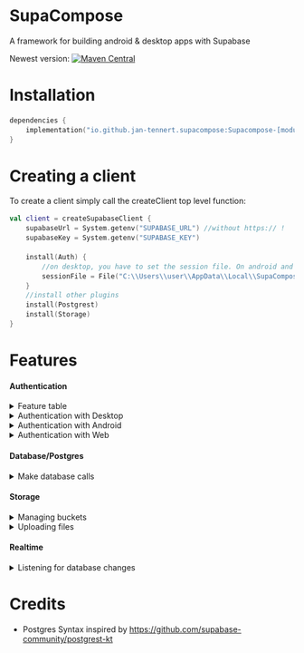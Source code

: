 # SupaCompose

A framework for building android & desktop apps with Supabase

Newest version: [![Maven Central](https://img.shields.io/maven-central/v/io.github.jan-tennert.supacompose/Supacompose)](https://search.maven.org/artifact/io.github.jan-tennert.supacompose)

# Installation

```kotlin
dependencies {
    implementation("io.github.jan-tennert.supacompose:Supacompose-[module]:VERSION")
}
```

# Creating a client

To create a client simply call the createClient top level function:

```kotlin
val client = createSupabaseClient {
    supabaseUrl = System.getenv("SUPABASE_URL") //without https:// !
    supabaseKey = System.getenv("SUPABASE_KEY")

    install(Auth) {
        //on desktop, you have to set the session file. On android and web it's managed by the plugin
        sessionFile = File("C:\\Users\\user\\AppData\\Local\\SupaCompose\\usersession.json")
    }
    //install other plugins
    install(Postgrest)
    install(Storage)
}
```

# Features

#### Authentication

<details><summary>Feature table</summary>


|         | Login                                            | Signup                                           | Verifying (Signup, Password Reset, Invite) | Logout | Otp |
|---------|--------------------------------------------------|--------------------------------------------------|--------------------------------------------|--------|-----|
| Desktop | phone, password, oauth2 via callback http server | phone, password, oauth2 via callback http server | only with token                            | ✅      | ❌   |
| Android | phone, password, oauth2 via deeplinks            | phone, password, oauth2 via deeplinks            | token, url via deeplinks                   | ✅      | ✅   |
| Web     | phone, password, oauth2                          | phone, password, oauth2                          | token, url                                 | ✅      | ✅   |

❌ = will not be implemented \
✅ = implemented

Session saving: ✅

</details>

<details><summary>Authentication with Desktop</summary>
<p>

<b> To add OAuth support, add this link to the redirect urls in supabase </b>

![img.png](.github/images/desktop_supabase.png)

```kotlin
suspend fun main() {
    val client = createSupabaseClient {
        supabaseUrl = System.getenv("SUPABASE_URL")
        supabaseKey = System.getenv("SUPABASE_KEY")

        install(Auth)
    }
    application {
        Window(::exitApplication) {
            val session by client.auth.currentSession.collectAsState()
            val scope = rememberCoroutineScope()
            if (session != null) {
                Box(contentAlignment = Alignment.Center, modifier = Modifier.fillMaxSize()) {
                    Text("Logged in as ${session?.user?.email}")
                }
            } else {
                Box(contentAlignment = Alignment.Center, modifier = Modifier.fillMaxSize()) {
                    var email by remember { mutableStateOf("") }
                    var password by remember { mutableStateOf("") }
                    Column {
                        TextField(email, { email = it }, placeholder = { Text("Email") })
                        TextField(
                            password,
                            { password = it },
                            placeholder = { Text("Password") },
                            visualTransformation = PasswordVisualTransformation()
                        )
                        Button(onClick = {
                            scope.launch {
                                client.auth.signUpWith(Email) {
                                    this.email = email
                                    this.password = password
                                }
                            }
                        }, modifier = Modifier.align(Alignment.CenterHorizontally)) {
                            Text("Login")
                        }
                        Button(
                            {
                                scope.launch {
                                    client.auth.loginWith(Discord) {
                                        onFail = {
                                            when (it) {
                                                is OAuthFail.Timeout -> {
                                                    println("Timeout")
                                                }
                                                is OAuthFail.Error -> {
                                                    //log error
                                                }
                                            }
                                        }
                                        timeout = 50.seconds
                                        htmlTitle = "SupaCompose"
                                        htmlText = "Logged in. You may continue in the app."
                                    }
                                }
                            },
                            modifier = Modifier.align(Alignment.CenterHorizontally)
                        ) {
                            Icon(painterResource("discord_icon.svg"), "", modifier = Modifier.size(25.dp))
                            Text("Log in with Discord")
                        }
                    }
                }

            }
        }
    }

}
```

</p>
</details>

<details><summary>Authentication with Android</summary>

<p>
 <b> When you set the deep link scheme and host in the supabase deeplink plugin and in the android manifest you have to remember to set the additional redirect url in the subabase auth settings. E.g. if you have supacompose as your scheme and login as your host set this to the additional redirect url: </b>

![img.png](.github/images/img.png)
</p>

<blockquote>

<details><summary>MainActivity</summary>
<p>
<b> Note: you should probably use a viewmodel for suspending functions from the SupaCompose library </b>
</p>

<p>

```kotlin
class MainActivity : AppCompatActivity() {

    val supabaseClient = createSupabaseClient {

        supabaseUrl = "your supabase url"
        supabaseKey = "your supabase key"

        install(Auth) {
            scheme = "supacompose"
            host = "login"
        }
    }

    override fun onCreate(savedInstanceState: Bundle?) {
        super.onCreate(savedInstanceState)
        initializeAndroid(supabaseClient) //if you don't call this function the library will throw an error when trying to authenticate with oauth
        setContent {
            MaterialTheme {
                val session by supabaseClient.auth.currentSession.collectAsState()
                println(session)
                val scope = rememberCoroutineScope()
                if (session != null) {
                    Box(contentAlignment = Alignment.Center, modifier = Modifier.fillMaxSize()) {
                        Text("Logged in as ${session?.user?.email}")
                    }
                } else {
                    Box(contentAlignment = Alignment.Center, modifier = Modifier.fillMaxSize()) {
                        var email by remember { mutableStateOf("") }
                        var password by remember { mutableStateOf("") }
                        Column {
                            TextField(email, { email = it }, placeholder = { Text("Email") })
                            TextField(
                                password,
                                { password = it },
                                placeholder = { Text("Password") },
                                visualTransformation = PasswordVisualTransformation()
                            )
                            Button(onClick = {
                                scope.launch {
                                    supabaseClient.auth.loginWith(Email) {
                                        this.email = email
                                        this.password = password
                                    }
                                }
                            }, modifier = Modifier.align(Alignment.CenterHorizontally)) {
                                Text("Login")
                            }
                            Button(
                                {
                                    scope.launch {
                                        client.auth.loginWith(Discord) {
                                            onFail = {
                                                when (it) {
                                                    is OAuthFail.Timeout -> {
                                                        println("Timeout")
                                                    }
                                                    is OAuthFail.Error -> {
                                                        //log error
                                                    }
                                                }
                                            }
                                            timeout = 50.seconds
                                            htmlTitle = "SupaCompose"
                                            htmlText = "Logged in. You may continue in the app."
                                        }
                                    }
                                },
                                modifier = Modifier.align(Alignment.CenterHorizontally)
                            ) {
                                Icon(painterResource("discord_icon.svg"), "", modifier = Modifier.size(25.dp))
                                Text("Log in with Discord")
                            }
                        }
                    }
                }
            }
        }
    }

}
```

</p>
</details>

<details><summary>AndroidManifest</summary>
<p>

```xml
<?xml version="1.0" encoding="utf-8"?>
<manifest xmlns:android="http://schemas.android.com/apk/res/android" package="io.github.jan.supacompose.android">

    <uses-permission android:name="android.permission.INTERNET"/>

    <application
            android:allowBackup="false"
            android:supportsRtl="true"
            android:theme="@style/Theme.AppCompat.Light.NoActionBar">
        <activity android:name=".MainActivity" android:exported="true">
            <intent-filter>
                <action android:name="android.intent.action.MAIN"/>
                <category android:name="android.intent.category.LAUNCHER"/>
                <action android:name="android.intent.action.VIEW"/>
                <category android:name="android.intent.category.DEFAULT"/>
                <category android:name="android.intent.category.BROWSABLE"/>
                <!-- This is important for deeplinks. -->
                <data android:scheme="supacompose"
                      android:host="login"/>
            </intent-filter>
        </activity>
    </application>
</manifest>
```

</p>
</details>

</blockquote>

</details>

<details><summary>Authentication with Web</summary>

<p>

```kotlin
val client = createSupabaseClient {
    supabaseUrl = ""
    supabaseKey = ""

    install(Auth)
}
client.auth.initializeWeb()

renderComposable(rootElementId = "root") {
    val session by client.auth.currentSession.collectAsState()
    var email by remember { mutableStateOf("") }
    var password by remember { mutableStateOf("") }
    val scope = rememberCoroutineScope()
    if(session != null) {
        Span({ style { padding(15.px) } }) {
            Text("Logged in as ${session!!.user?.email}")
        }
    } else {
        EmailInput(email) {
            onInput {
                email = it.value
            }
        }
        PasswordInput(password) {
            onInput {
                password = it.value
            }
        }
        Button({
            onClick {
                scope.launch {
                    client.auth.loginWith(Email) {
                        this.email = email
                        this.password = password
                    }
                }
            }
        }) {
            Text("Login")
        }
        Button({
            onClick {
                scope.launch {
                    client.auth.loginWith(Discord)
                }
            }
        }) {
            Text("Login with Discord")
        }
    }
}
```

</p>

</details>


#### Database/Postgres

<details><summary>Make database calls</summary>

```kotlin
//a data class for a message

data class Message(val text: String, @SerialName("author_id") val authorId: String, val id: Int)

```

<b>If you use the syntax with property references the client will automatically look for @SerialName annotiations on your class property and if it has one it will use the value as the column name. (Only JVM)</b>

<blockquote>

<details><summary>Select</summary>

```kotlin
client.postgrest["messages"]
    .select<Message> {
        //you can use that syntax
        Message::authorId eq "someid"
        Message::text neq "This is a text!"
        Message::authorId isIn listOf("test", "test2")

        //or this. But they are the same
        eq("author_id", "someid")
        neq("text", "This is a text!")
        isIn("author_id", listOf("test", "test2"))
    }
````

</details>

<details><summary>Insert</summary>

```kotlin
client.postgrest["messages"]
    .insert<Message>(Message("This is a text!", "someid", 1))
````

</details>

<details><summary>Update</summary>

```kotlin
client.postgrest["messages"]
    .update<Message>(
        {
            Message::text setTo "This is the edited text!"
        }
    ) {
        Message::id eq 2
    }
````

</details>

<details><summary>Delete</summary>

```kotlin
client.postgrest["messages"]
    .delete<Message> {
        Message::id eq 2
    }
````

</details>

</blockquote>

</details>

#### Storage

<details><summary>Managing buckets</summary>

```kotlin
//create a bucket
client.storage.createBucket(name = "images", id = "images", public = false)

//empty bucket
client.storage.emptyBucket(id = "images")

//and so on
```

</details>

<details><summary>Uploading files</summary>

```kotlin
val bucket = client.storage["images"]

//upload a file (jvm)
bucket.upload("landscape.png", File("landscape.png"))

//download a file (jvm)
bucket.downloadTo("landscape.png", File("landscape.png"))

//copy a file

bucket.copy("landscape.png", "landscape2.png")

//and so on
```

</details>

#### Realtime

<details><summary>Listening for database changes</summary>

```kotlin
//in some suspending function
client.realtime.connect()
client.realtime.createAndJoinChannel {
    table = "test"
    schema = "public"

    on<ChannelAction.Insert> {
        println(record)
    }

    onAll {
        println(oldRecord)
    }
}

```

</details>

# Credits 

- Postgres Syntax inspired by https://github.com/supabase-community/postgrest-kt